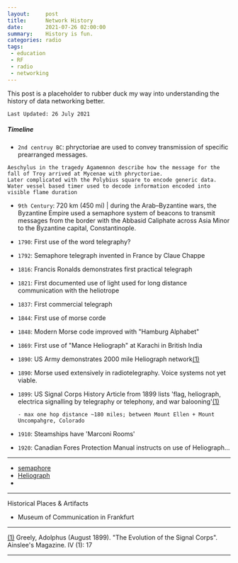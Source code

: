 ```yaml
---
layout:     post
title:      Network History
date:       2021-07-26 02:00:00
summary:    History is fun.
categories: radio
tags:
 - education
 - RF
 - radio
 - networking
---
```



This post is a placeholder to rubber duck my way into understanding the history of data networking better.

`Last Updated: 26 July 2021`

##### Timeline 

- `2nd centruy BC`: phryctoriae are used to convey transmission of specific prearranged messages. 
```
Aeschylus in the tragedy Agamemnon describe how the message for the fall of Troy arrived at Mycenae with phryctoriae.
Later complicated with the Polybius square to encode generic data.
Water vessel based timer used to decode information encoded into visible flame duration 
```
- `9th Century`:  720 km (450 mi) | during the Arab–Byzantine wars, the Byzantine Empire used a semaphore system of beacons to transmit messages from the border with the Abbasid Caliphate across Asia Minor to the Byzantine capital, Constantinople.
- `1790`:   First use of the word telegraphy?
- `1792`:   Semaphore telegraph invented in France by Claue Chappe
- `1816`:   Francis Ronalds demonstrates first practical telegraph
- `1821`:   First documented use of light used for long distance communication with the heliotrope
- `1837`:   First commercial telegraph
- `1844`:   First use of morse corde 
- `1848`:   Modern Morse code improved with "Hamburg Alphabet"
- `1869`:   First use of "Mance Heliograph" at Karachi in British India 
- `1890`:   US Army demonstrates 2000 mile Heliograph network[(1)][1]
- `1890`:   Morse used extensively in radiotelegraphy. Voice systems not yet viable.
- `1899`:   US Signal Corps History Article from 1899 lists 'flag, heliograph, electrica signalling by telegraphy or telephony, and war balooning'[(1)][1]

      - max one hop distance ~180 miles; between Mount Ellen + Mount Uncompahgre, Colorado

- `1910`:   Steamships have 'Marconi Rooms'
- `1920`:   Canadian Fores Protection Manual instructs on use of Heliograph...

---



- [semaphore][wiki:semaphore]
- [Heliograph][wiki:heliograph]
- 


---
Historical Places & Artifacts

- Museum of Communication in Frankfurt


---

[1]: https://books.google.ca/books?id=q4sXAQAAMAAJ&q=volkmar&pg=PA17&redir_esc=y#v=snippet&q=volkmar&f=false
[(1)][1] Greely, Adolphus (August 1899). "The Evolution of the Signal Corps". Ainslee's Magazine. IV (1): 17

---
[wiki:semaphore]: https://en.wikipedia.org/wiki/Semaphore
[wiki:heliograph]: https://en.wikipedia.org/wiki/Heliograph
